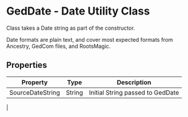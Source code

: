﻿# GedDate - Date Utility Class

Class takes a Date string as part of the constructor.

Date formats are plain text, and cover most expected formats from Ancestry, GedCom files, and RootsMagic.

## Properties

|Property|Type|Description|
|--------|----|-----------|
|SourceDateString|String|Initial String passed to GedDate|
|
